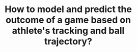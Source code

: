 ---
id: question-12
title: How to model and predict the outcome of a game based on athlete's
  tracking and ball trajectory?
theme: sports science
theme_sub_category: computer vision
application: track and predict players and balls trajectory
task_solver_1: predict performance
empty: recognise events or actions from computer vision
data_question_type: descriptive
continuous_count: continuous_count
image_or_video: image or video
expert_1: Paul Wu
expert_2: Simon Denman
reference: https://www.degruyter.com/document/doi/10.1515/jqas-2019-0056/html

---